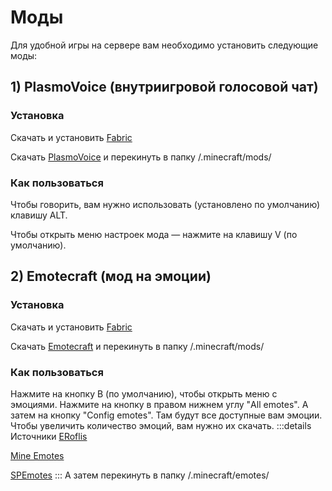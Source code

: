 # Моды

Для удобной игры на сервере вам необходимо установить следующие моды:
## 1) PlasmoVoiсe (внутриигровой голосовой чат)

### Установка
Скачать и установить [Fabric](https://fabricmc.net/use/installer/)

Скачать [PlasmoVoice](https://modrinth.com/plugin/plasmo-voice/versions) и перекинуть в папку /.minecraft/mods/

### Как пользоваться

Чтобы говорить, вам нужно использовать (установлено по умолчанию) клавишу ALT.

Чтобы открыть меню настроек мода — нажмите на клавишу V (по умолчанию).


## 2) Emotecraft (мод на эмоции)

### Установка
Скачать и установить [Fabric](https://fabricmc.net/use/installer/)

Скачать [Emotecraft](https://modrinth.com/plugin/emotecraft/versions) и перекинуть в папку /.minecraft/mods/

### Как пользоваться 
Нажмите на кнопку B (по умолчанию), чтобы открыть меню с эмоциями. Нажмите на кнопку в правом нижнем углу "All emotes".
А затем на кнопку "Config emotes".  Там будут все доступные вам эмоции.
Чтобы увеличить количество эмоций, вам нужно их скачать.
:::details Источники
[ERoflis](https://discord.gg/KmUPvDtbSC)

[Mine Emotes](https://discord.gg/mine-emotes-1027177744427139072)

[SPEmotes](https://discord.gg/spemotes-924683712141074492)
:::
А затем перекинуть в папку /.minecraft/emotes/